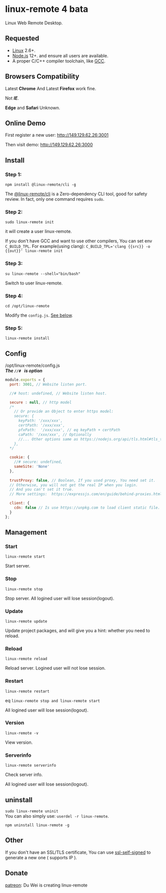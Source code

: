 # linux-remote 4 bata
<!-- A Webside Remote Desktop of Linux. -->
Linux Web Remote Desktop.
## Requested
- [Linux](https://github.com/torvalds/linux) 2.6+.
- [Node.js](https://nodejs.org) 12+. and ensure all users are available.
- A proper C/C++ compiler toolchain, like [GCC](https://gcc.gnu.org/).
## Browsers Compatibility
Latest **Chrome** And Latest **Firefox** work fine.

Not ___IE___.

**Edge** and **Safari** Unknown.

## Online Demo
First register a new user: 
http://149.129.62.26:3001

Then visit demo:
http://149.129.62.26:3000

## Install
### Step 1:

`npm install @linux-remote/cli -g`

The [@linux-remote/cli](https://github.com/linux-remote/cli) is a Zero-dependency CLI tool, good for safety review. In fact, only one command requires `sudo`.

###  Step 2:
`sudo linux-remote init`

it will create a user linux-remote.

If you don't have GCC and want to use other compilers, You can set env `C_BUILD_TPL`. For example(using clang):
`C_BUILD_TPL='clang {{src}} -o {{out}}' linux-remote init`

<!-- This command requires root authority. -->
###  Step 3:
`su linux-remote --shell="bin/bash"` 

Switch to user linux-remote. 

###  Step 4:
`cd /opt/linux-remote`

Modify the `config.js`. [See below](#Config).
###  Step 5:
`linux-remote install`

## Config
/opt/linux-remote/config.js<br>
___The `//# ` is option___
```js
module.exports = {
  port: 3001, // Website listen port.

  //# host: undefined, // Website listen host.

  secure : null, // http model
  /*
    // Or provide an Object to enter https model: 
    secure: {
      keyPath: '/xxx/xxx',
      certPath: '/xxx/xxx',
      pfxPath:  '/xxx/xxx', // eq keyPath + certPath
      caPath: '/xxx/xxx', // Optionally
      //... Other options same as https://nodejs.org/api/tls.html#tls_tls_createsecurecontext_options
    },
  */

  cookie: {
    //# secure: undefined,
    sameSite: 'None'
  },
  
  trustProxy: false, // Boolean, If you used proxy, You need set it. 
  // Otherwise, you will not get the real IP when you login.
  // And you can't set it true.
  // More settings:  https://expressjs.com/en/guide/behind-proxies.html

  client: {
    cdn: false // Is use https://unpkg.com to load client static file.
  }
};
```
## Management

### Start
`linux-remote start`

Start server.
### Stop
`linux-remote stop`

Stop server. All logined user will lose session(logout).
### Update 
`linux-remote update`

Update project packages, and will give you a hint: whether you need to reload.

### Reload
`linux-remote reload`

Reload server. Logined user will not lose session. 
### Restart
`linux-remote restart`

eq `linux-remote stop and linux-remote start`

All logined user will lose session(logout).
### Version
`linux-remote -v`

View version.
### Serverinfo
`linux-remote serverinfo`

Check server info.

All logined user will lose session(logout).
## uninstall
`sudo linux-remote uninit`<br>
You can also simply use: `userdel -r linux-remote`.

`npm uninstall linux-remote -g`

## Other
<!--Configured with SSL certificate, your connection ( https and wss ) is secure. And you don't need verifying the Host Key first time like SSH.-->
If you don't have an SSL/TLS certificate, You can use [ssl-self-signed](https://github.com/linux-remote/ssl-self-signed) to generate a new one ( supports IP ).

## Donate
[patreon](https://www.patreon.com/hezedu): Du Wei is creating linux-remote

<!-- | Paypal | AliPay | WechatPay |
| ------------- | ------------- | ------------- |
| <a href="https://www.paypal.me/hezedu" target="_blank"><img src="https://www.paypalobjects.com/webstatic/paypalme/images/pp_logo_small.png" width="150"></a> | <img src="https://github.com/hezedu/SomethingBoring/blob/master/pay/alipay.png?raw=true&v=2" width="150"> | <img src="https://github.com/hezedu/SomethingBoring/blob/master/pay/wxpay.png?raw=true&v=2" width="150"> -->

